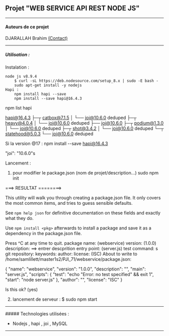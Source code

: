 Projet "WEB SERVICE API REST NODE JS"
------------------------------------

------------------------------------

#### Auteurs de ce projet
DJARALLAH Brahim [(Contact)](mailto:brahim.djarallah@etudiant.univ-lille1.fr)    

---------------------


##### Utilisation  :

 Instalation :

	node js v8.9.4
		$ curl -sL https://deb.nodesource.com/setup_8.x | sudo -E bash -
		sudo apt-get install -y nodejs
	Hapi :
		npm install hapi --save
  		npm install --save hapi@16.4.3

npm list hapi

hapi@16.4.3
  ├─┬ catbox@7.1.5
  │ └── joi@10.6.0  deduped
  ├─┬ heavy@4.0.4
  │ └── joi@10.6.0  deduped
  ├── joi@10.6.0 
  ├─┬ podium@1.3.0
  │ └── joi@10.6.0  deduped
  ├─┬ shot@3.4.2
  │ └── joi@10.6.0  deduped
  └─┬ statehood@5.0.3
    └── joi@10.6.0  deduped

Si la version @17 : npm install --save hapi@16.4.3

"joi": "10.6.0"s


Lancement : 
  
1)	pour modifier le package.json (nom de projet/description...)
		sudo npm init

===> RESULTAT ========>

This utility will walk you through creating a package.json file.
It only covers the most common items, and tries to guess sensible defaults.

See `npm help json` for definitive documentation on these fields
and exactly what they do.

Use `npm install <pkg>` afterwards to install a package and
save it as a dependency in the package.json file.

Press ^C at any time to quit.
package name: (webservice) 
version: (1.0.0) 
description: ==> entrer descprition
entry point: (server.js) 
test command: s
git repository: 
keywords: 
author: 
license: (ISC) 
About to write to /home/samlillett/master1s2/PJI_71/webservice/package.json:

{
  "name": "webservice",
  "version": "1.0.0",
  "description": "",
  "main": "server.js",
  "scripts": {
    "test": "echo \"Error: no test specified\" && exit 1",
    "start": "node server.js"
  },
  "author": "",
  "license": "ISC"
}


Is this ok? (yes) 


2) lancement de serveur : 
	$ sudo npm start


-------------------------------------

##### Technologies utilisées :
  - Nodejs , hapi , joi , MySQL

-------------------------------------
